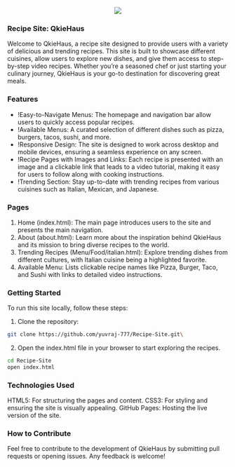 <p align="center">
<img src="https://capsule-render.vercel.app/api?type=waving&color=gradient&height=200&section=header&text=Recipe-Site&fontSize=80&fontAlignY=35&animation=twinkling&fontColor=gradient"/> </a> 
</p>

### Recipe Site: QkieHaus
Welcome to QkieHaus, a recipe site designed to provide users with a variety of delicious and trending recipes. This site is built to showcase different cuisines, allow users to explore new dishes, and give them access to step-by-step video recipes. Whether you’re a seasoned chef or just starting your culinary journey, QkieHaus is your go-to destination for discovering great meals.

### Features
- !Easy-to-Navigate Menus: The homepage and navigation bar allow users to quickly access popular recipes.
- !Available Menus: A curated selection of different dishes such as pizza, burgers, tacos, sushi, and more.
- !Responsive Design: The site is designed to work across desktop and mobile devices, ensuring a seamless experience on any screen.
- !Recipe Pages with Images and Links: Each recipe is presented with an image and a clickable link that leads to a video tutorial, making it easy for users to follow along with cooking instructions.
- !Trending Section: Stay up-to-date with trending recipes from various cuisines such as Italian, Mexican, and Japanese.

### Pages
1. Home (index.html): The main page introduces users to the site and presents the main navigation.
2. About (about.html): Learn more about the inspiration behind QkieHaus and its mission to bring diverse recipes to the world.
3. Trending Recipes (Menu/Food/italian.html): Explore trending dishes from different cultures, with Italian cuisine being a highlighted favorite.
4. Available Menu: Lists clickable recipe names like Pizza, Burger, Taco, and Sushi with links to detailed video instructions.

### Getting Started
To run this site locally, follow these steps:

1. Clone the repository:

```bash
git clone https://github.com/yuvraj-777/Recipe-Site.git\
```

2. Open the index.html file in your browser to start exploring the recipes.

```bash
cd Recipe-Site
open index.html
```

### Technologies Used
HTML5: For structuring the pages and content.
CSS3: For styling and ensuring the site is visually appealing.
GitHub Pages: Hosting the live version of the site.

### How to Contribute
Feel free to contribute to the development of QkieHaus by submitting pull requests or opening issues. Any feedback is welcome!

